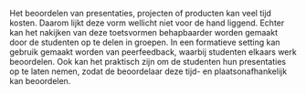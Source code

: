 Het beoordelen van presentaties, projecten of producten kan veel tijd kosten. Daarom lijkt deze vorm wellicht niet voor de hand liggend. Echter kan het nakijken van deze toetsvormen behapbaarder worden gemaakt door de studenten op te delen in groepen. In een formatieve setting kan gebruik gemaakt worden van peerfeedback, waarbij studenten elkaars werk beoordelen. Ook kan het praktisch zijn om de studenten hun presentaties op te laten nemen, zodat de beoordelaar deze tijd- en plaatsonafhankelijk kan beoordelen.
